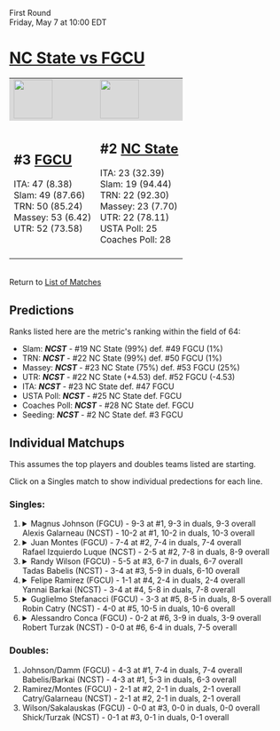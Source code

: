 First Round  
Friday, May 7 at 10:00 EDT
# [NC State vs FGCU](https://www.ncaa.com/game/5833383) 

<table>  
<tr style="background-color: #d9d9d9 !important"><td><a href="#"><img src="https://www.ncaa.com/sites/default/files/images/logos/schools/f/fgcu.70.png" width="70" height="70" /></a></td><td><a href="#"><img src="https://www.ncaa.com/sites/default/files/images/logos/schools/n/north-carolina-st.70.png" width="70" height="70" /></a></td></tr>
<tr><td>  

<h2>#3 <a href="#">FGCU</a></h2>  
ITA: 47 (8.38)<br>  
Slam: 49 (87.66)<br>  
TRN: 50 (85.24)<br>  
Massey: 53 (6.42)<br>  
UTR: 52 (73.58)<br>  
<br>  

</td><td>  

<h2>#2 <a href="#">NC State</a></h2>  
ITA: 23 (32.39)<br>  
Slam: 19 (94.44)<br>  
TRN: 22 (92.30)<br>  
Massey: 23 (7.70)<br>  
UTR: 22 (78.11)<br>  
USTA Poll: 25<br>  
Coaches Poll: 28<br>  
<br>  

</td></tr></table>  


<br>Return to [List of Matches](../index.md)  

## Predictions  

Ranks listed here are the metric's ranking within the field of 64:  
- Slam: ***NCST*** - #19 NC State (99%) def. #49 FGCU (1%)  
- TRN: ***NCST*** - #22 NC State (99%) def. #50 FGCU (1%)  
- Massey: ***NCST*** - #23 NC State (75%) def. #53 FGCU (25%)  
- UTR: ***NCST*** - #22 NC State (+4.53) def. #52 FGCU (-4.53)  
- ITA: ***NCST*** - #23 NC State def. #47 FGCU  
- USTA Poll: ***NCST*** - #25 NC State def. FGCU  
- Coaches Poll: ***NCST*** - #28 NC State def. FGCU  
- Seeding: ***NCST*** - #2 NC State def. #3 FGCU  

## Individual Matchups  

This assumes the top players and doubles teams listed are starting.  

Click on a Singles match to show individual predections for each line.  

### Singles:  

<ol>
<li><details><summary markdown="span">
Magnus Johnson (FGCU) - 9-3 at #1, 9-3 in duals, 9-3 overall<br>  
Alexis Galarneau (NCST) - 10-2 at #1, 10-2 in duals, 10-3 overall
</summary><h4>Predictions</h4><ul>
<li>Slam: <b><i>VT</i></b> - #30 Virginia Tech (56%) def. #35 Texas Tech (44%)</li>  
</ul></details></li>
<li><details><summary markdown="span">
Juan Montes (FGCU) - 7-4 at #2, 7-4 in duals, 7-4 overall<br>  
Rafael Izquierdo Luque (NCST) - 2-5 at #2, 7-8 in duals, 8-9 overall
</summary><h4>Predictions</h4><ul>
<li>Slam: <b><i>VT</i></b> - #30 Virginia Tech (56%) def. #35 Texas Tech (44%)</li>  
</ul></details></li>
<li><details><summary markdown="span">
Randy Wilson (FGCU) - 5-5 at #3, 6-7 in duals, 6-7 overall<br>  
Tadas Babelis (NCST) - 3-4 at #3, 5-9 in duals, 6-10 overall
</summary><h4>Predictions</h4><ul>
<li>Slam: <b><i>VT</i></b> - #30 Virginia Tech (56%) def. #35 Texas Tech (44%)</li>  
</ul></details></li>
<li><details><summary markdown="span">
Felipe Ramirez (FGCU) - 1-1 at #4, 2-4 in duals, 2-4 overall<br>  
Yannai Barkai (NCST) - 3-4 at #4, 5-8 in duals, 7-8 overall
</summary><h4>Predictions</h4><ul>
<li>Slam: <b><i>VT</i></b> - #30 Virginia Tech (56%) def. #35 Texas Tech (44%)</li>  
</ul></details></li>
<li><details><summary markdown="span">
Guglielmo Stefanacci (FGCU) - 3-3 at #5, 8-5 in duals, 8-5 overall<br>  
Robin Catry (NCST) - 4-0 at #5, 10-5 in duals, 10-6 overall
</summary><h4>Predictions</h4><ul>
<li>Slam: <b><i>VT</i></b> - #30 Virginia Tech (56%) def. #35 Texas Tech (44%)</li>  
</ul></details></li>
<li><details><summary markdown="span">
Alessandro Conca (FGCU) - 0-2 at #6, 3-9 in duals, 3-9 overall<br>  
Robert Turzak (NCST) - 0-0 at #6, 6-4 in duals, 7-5 overall
</summary><h4>Predictions</h4><ul>
<li>Slam: <b><i>VT</i></b> - #30 Virginia Tech (56%) def. #35 Texas Tech (44%)</li>  
</ul></details></li>
</ol>

### Doubles:  
1. Johnson/Damm (FGCU) - 4-3 at #1, 7-4 in duals, 7-4 overall  
   Babelis/Barkai (NCST) - 4-3 at #1, 5-3 in duals, 6-3 overall
2. Ramirez/Montes (FGCU) - 2-1 at #2, 2-1 in duals, 2-1 overall  
   Catry/Galarneau (NCST) - 2-1 at #2, 2-1 in duals, 2-1 overall
3. Wilson/Sakalauskas (FGCU) - 0-0 at #3, 0-0 in duals, 0-0 overall  
   Shick/Turzak (NCST) - 0-1 at #3, 0-1 in duals, 0-1 overall